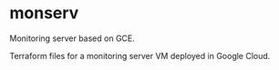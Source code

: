 # monserv
Monitoring server based on GCE. 

Terraform files for a monitoring server VM deployed in Google Cloud.
